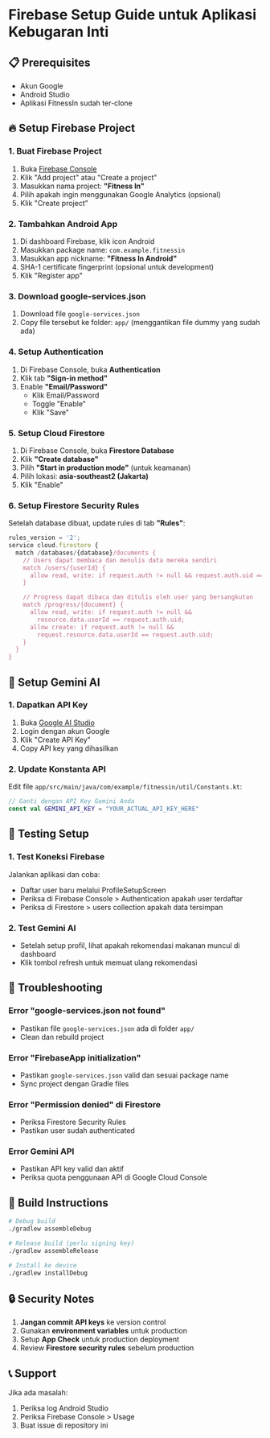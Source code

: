 # Firebase Setup Guide untuk Aplikasi Kebugaran Inti

## 📋 Prerequisites

- Akun Google
- Android Studio
- Aplikasi FitnessIn sudah ter-clone

## 🔥 Setup Firebase Project

### 1. Buat Firebase Project

1. Buka [Firebase Console](https://console.firebase.google.com)
2. Klik "Add project" atau "Create a project"
3. Masukkan nama project: **"Fitness In"**
4. Pilih apakah ingin menggunakan Google Analytics (opsional)
5. Klik "Create project"

### 2. Tambahkan Android App

1. Di dashboard Firebase, klik icon Android
2. Masukkan package name: `com.example.fitnessin`
3. Masukkan app nickname: **"Fitness In Android"**
4. SHA-1 certificate fingerprint (opsional untuk development)
5. Klik "Register app"

### 3. Download google-services.json

1. Download file `google-services.json`
2. Copy file tersebut ke folder: `app/` (menggantikan file dummy yang sudah ada)

### 4. Setup Authentication

1. Di Firebase Console, buka **Authentication**
2. Klik tab **"Sign-in method"**
3. Enable **"Email/Password"**
   - Klik Email/Password
   - Toggle "Enable"
   - Klik "Save"

### 5. Setup Cloud Firestore

1. Di Firebase Console, buka **Firestore Database**
2. Klik **"Create database"**
3. Pilih **"Start in production mode"** (untuk keamanan)
4. Pilih lokasi: **asia-southeast2 (Jakarta)**
5. Klik "Enable"

### 6. Setup Firestore Security Rules

Setelah database dibuat, update rules di tab **"Rules"**:

```javascript
rules_version = '2';
service cloud.firestore {
  match /databases/{database}/documents {
    // Users dapat membaca dan menulis data mereka sendiri
    match /users/{userId} {
      allow read, write: if request.auth != null && request.auth.uid == userId;
    }

    // Progress dapat dibaca dan ditulis oleh user yang bersangkutan
    match /progress/{document} {
      allow read, write: if request.auth != null &&
        resource.data.userId == request.auth.uid;
      allow create: if request.auth != null &&
        request.resource.data.userId == request.auth.uid;
    }
  }
}
```

## 🔑 Setup Gemini AI

### 1. Dapatkan API Key

1. Buka [Google AI Studio](https://makersuite.google.com/app/apikey)
2. Login dengan akun Google
3. Klik "Create API Key"
4. Copy API key yang dihasilkan

### 2. Update Konstanta API

Edit file `app/src/main/java/com/example/fitnessin/util/Constants.kt`:

```kotlin
// Ganti dengan API Key Gemini Anda
const val GEMINI_API_KEY = "YOUR_ACTUAL_API_KEY_HERE"
```

## 🧪 Testing Setup

### 1. Test Koneksi Firebase

Jalankan aplikasi dan coba:

- Daftar user baru melalui ProfileSetupScreen
- Periksa di Firebase Console > Authentication apakah user terdaftar
- Periksa di Firestore > users collection apakah data tersimpan

### 2. Test Gemini AI

- Setelah setup profil, lihat apakah rekomendasi makanan muncul di dashboard
- Klik tombol refresh untuk memuat ulang rekomendasi

## 🚨 Troubleshooting

### Error "google-services.json not found"

- Pastikan file `google-services.json` ada di folder `app/`
- Clean dan rebuild project

### Error "FirebaseApp initialization"

- Pastikan `google-services.json` valid dan sesuai package name
- Sync project dengan Gradle files

### Error "Permission denied" di Firestore

- Periksa Firestore Security Rules
- Pastikan user sudah authenticated

### Error Gemini API

- Pastikan API key valid dan aktif
- Periksa quota penggunaan API di Google Cloud Console

## 📱 Build Instructions

```bash
# Debug build
./gradlew assembleDebug

# Release build (perlu signing key)
./gradlew assembleRelease

# Install ke device
./gradlew installDebug
```

## 🔒 Security Notes

1. **Jangan commit API keys** ke version control
2. Gunakan **environment variables** untuk production
3. Setup **App Check** untuk production deployment
4. Review **Firestore security rules** sebelum production

## 📞 Support

Jika ada masalah:

1. Periksa log Android Studio
2. Periksa Firebase Console > Usage
3. Buat issue di repository ini
